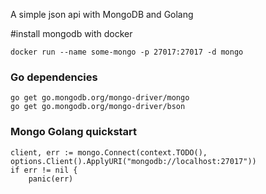 A simple json api with MongoDB and Golang

#install mongodb with docker
```
docker run --name some-mongo -p 27017:27017 -d mongo
```

### Go dependencies
```
go get go.mongodb.org/mongo-driver/mongo
go get go.mongodb.org/mongo-driver/bson
```

### Mongo Golang quickstart 
```
client, err := mongo.Connect(context.TODO(), options.Client().ApplyURI("mongodb://localhost:27017"))
if err != nil {
    panic(err)
```
